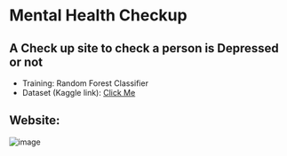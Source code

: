 # Mental Health Checkup

## A Check up site to check a person is Depressed or not

- Training: Random Forest Classifier
- Dataset (Kaggle link): <a href="https://www.kaggle.com/competitions/playground-series-s4e11/data">Click Me</a>

## Website:
  
![image](https://github.com/user-attachments/assets/e23ce3f8-2828-499f-bf50-bc874825f761)

